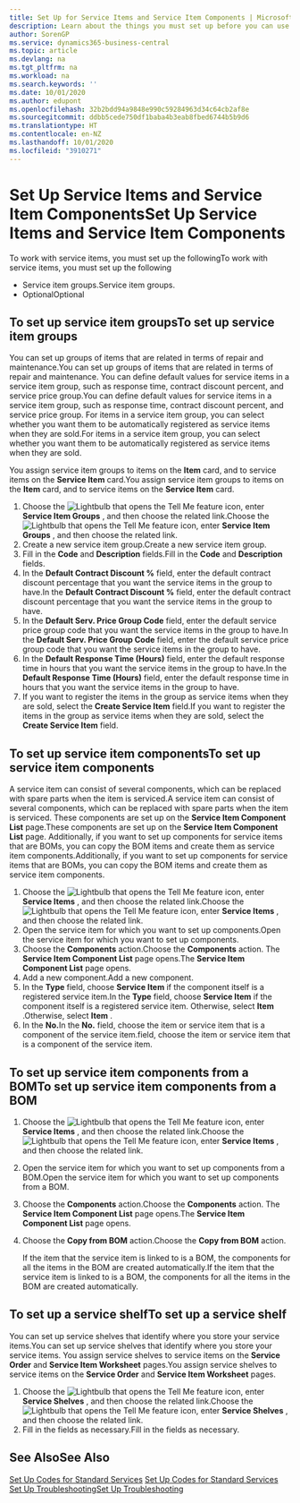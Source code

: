 ```yaml
---
title: Set Up for Service Items and Service Item Components | Microsoft Docs
description: Learn about the things you must set up before you can use service items, including default values such as response time, contract discount percent, and service price group.
author: SorenGP
ms.service: dynamics365-business-central
ms.topic: article
ms.devlang: na
ms.tgt_pltfrm: na
ms.workload: na
ms.search.keywords: ''
ms.date: 10/01/2020
ms.author: edupont
ms.openlocfilehash: 32b2bdd94a9848e990c59284963d34c64cb2af8e
ms.sourcegitcommit: ddbb5cede750df1baba4b3eab8fbed6744b5b9d6
ms.translationtype: HT
ms.contentlocale: en-NZ
ms.lasthandoff: 10/01/2020
ms.locfileid: "3910271"
---
```

# <a name="set-up-service-items-and-service-item-components"></a><span data-ttu-id="dccd5-103">Set Up Service Items and Service Item Components</span><span class="sxs-lookup"><span data-stu-id="dccd5-103">Set Up Service Items and Service Item Components</span></span>
<span data-ttu-id="dccd5-104">To work with service items, you must set up the following</span><span class="sxs-lookup"><span data-stu-id="dccd5-104">To work with service items, you must set up the following</span></span>

* <span data-ttu-id="dccd5-105">Service item groups.</span><span class="sxs-lookup"><span data-stu-id="dccd5-105">Service item groups.</span></span>
* <span data-ttu-id="dccd5-106">Optional</span><span class="sxs-lookup"><span data-stu-id="dccd5-106">Optional</span></span>

## <a name="to-set-up-service-item-groups"></a><span data-ttu-id="dccd5-107">To set up service item groups</span><span class="sxs-lookup"><span data-stu-id="dccd5-107">To set up service item groups</span></span>
<span data-ttu-id="dccd5-108">You can set up groups of items that are related in terms of repair and maintenance.</span><span class="sxs-lookup"><span data-stu-id="dccd5-108">You can set up groups of items that are related in terms of repair and maintenance.</span></span> <span data-ttu-id="dccd5-109">You can define default values for service items in a service item group, such as response time, contract discount percent, and service price group.</span><span class="sxs-lookup"><span data-stu-id="dccd5-109">You can define default values for service items in a service item group, such as response time, contract discount percent, and service price group.</span></span> <span data-ttu-id="dccd5-110">For items in a service item group, you can select whether you want them to be automatically registered as service items when they are sold.</span><span class="sxs-lookup"><span data-stu-id="dccd5-110">For items in a service item group, you can select whether you want them to be automatically registered as service items when they are sold.</span></span>  

<span data-ttu-id="dccd5-111">You assign service item groups to items on the **Item** card, and to service items on the **Service Item** card.</span><span class="sxs-lookup"><span data-stu-id="dccd5-111">You assign service item groups to items on the **Item** card, and to service items on the **Service Item** card.</span></span>  

1. <span data-ttu-id="dccd5-112">Choose the ![Lightbulb that opens the Tell Me feature](media/ui-search/search_small.png "Tell me what you want to do") icon, enter **Service Item Groups** , and then choose the related link.</span><span class="sxs-lookup"><span data-stu-id="dccd5-112">Choose the ![Lightbulb that opens the Tell Me feature](media/ui-search/search_small.png "Tell me what you want to do") icon, enter **Service Item Groups** , and then choose the related link.</span></span>  
2. <span data-ttu-id="dccd5-113">Create a new service item group.</span><span class="sxs-lookup"><span data-stu-id="dccd5-113">Create a new service item group.</span></span>  
3. <span data-ttu-id="dccd5-114">Fill in the **Code** and **Description** fields.</span><span class="sxs-lookup"><span data-stu-id="dccd5-114">Fill in the **Code** and **Description** fields.</span></span>  
4. <span data-ttu-id="dccd5-115">In the **Default Contract Discount %** field, enter the default contract discount percentage that you want the service items in the group to have.</span><span class="sxs-lookup"><span data-stu-id="dccd5-115">In the **Default Contract Discount %** field, enter the default contract discount percentage that you want the service items in the group to have.</span></span>  
5. <span data-ttu-id="dccd5-116">In the **Default Serv. Price Group Code** field, enter the default service price group code that you want the service items in the group to have.</span><span class="sxs-lookup"><span data-stu-id="dccd5-116">In the **Default Serv. Price Group Code** field, enter the default service price group code that you want the service items in the group to have.</span></span>  
6. <span data-ttu-id="dccd5-117">In the **Default Response Time (Hours)** field, enter the default response time in hours that you want the service items in the group to have.</span><span class="sxs-lookup"><span data-stu-id="dccd5-117">In the **Default Response Time (Hours)** field, enter the default response time in hours that you want the service items in the group to have.</span></span>  
7. <span data-ttu-id="dccd5-118">If you want to register the items in the group as service items when they are sold, select the **Create Service Item** field.</span><span class="sxs-lookup"><span data-stu-id="dccd5-118">If you want to register the items in the group as service items when they are sold, select the **Create Service Item** field.</span></span>  

## <a name="to-set-up-service-item-components"></a><span data-ttu-id="dccd5-119">To set up service item components</span><span class="sxs-lookup"><span data-stu-id="dccd5-119">To set up service item components</span></span>
<span data-ttu-id="dccd5-120">A service item can consist of several components, which can be replaced with spare parts when the item is serviced.</span><span class="sxs-lookup"><span data-stu-id="dccd5-120">A service item can consist of several components, which can be replaced with spare parts when the item is serviced.</span></span> <span data-ttu-id="dccd5-121">These components are set up on the **Service Item Component List** page.</span><span class="sxs-lookup"><span data-stu-id="dccd5-121">These components are set up on the **Service Item Component List** page.</span></span> <span data-ttu-id="dccd5-122">Additionally, if you want to set up components for service items that are BOMs, you can copy the BOM items and create them as service item components.</span><span class="sxs-lookup"><span data-stu-id="dccd5-122">Additionally, if you want to set up components for service items that are BOMs, you can copy the BOM items and create them as service item components.</span></span>

1. <span data-ttu-id="dccd5-123">Choose the ![Lightbulb that opens the Tell Me feature](media/ui-search/search_small.png "Tell me what you want to do") icon, enter **Service Items** , and then choose the related link.</span><span class="sxs-lookup"><span data-stu-id="dccd5-123">Choose the ![Lightbulb that opens the Tell Me feature](media/ui-search/search_small.png "Tell me what you want to do") icon, enter **Service Items** , and then choose the related link.</span></span>
2. <span data-ttu-id="dccd5-124">Open the service item for which you want to set up components.</span><span class="sxs-lookup"><span data-stu-id="dccd5-124">Open the service item for which you want to set up components.</span></span>  
3. <span data-ttu-id="dccd5-125">Choose the **Components** action.</span><span class="sxs-lookup"><span data-stu-id="dccd5-125">Choose the **Components** action.</span></span> <span data-ttu-id="dccd5-126">The **Service Item Component List** page opens.</span><span class="sxs-lookup"><span data-stu-id="dccd5-126">The **Service Item Component List** page opens.</span></span>  
4. <span data-ttu-id="dccd5-127">Add a new component.</span><span class="sxs-lookup"><span data-stu-id="dccd5-127">Add a new component.</span></span>  
5. <span data-ttu-id="dccd5-128">In the **Type** field, choose **Service Item** if the component itself is a registered service item.</span><span class="sxs-lookup"><span data-stu-id="dccd5-128">In the **Type** field, choose **Service Item** if the component itself is a registered service item.</span></span> <span data-ttu-id="dccd5-129">Otherwise, select **Item** .</span><span class="sxs-lookup"><span data-stu-id="dccd5-129">Otherwise, select **Item** .</span></span>  
6. <span data-ttu-id="dccd5-130">In the **No.**</span><span class="sxs-lookup"><span data-stu-id="dccd5-130">In the **No.**</span></span> <span data-ttu-id="dccd5-131">field, choose the item or service item that is a component of the service item.</span><span class="sxs-lookup"><span data-stu-id="dccd5-131">field, choose the item or service item that is a component of the service item.</span></span>  

## <a name="to-set-up-service-item-components-from-a-bom"></a><span data-ttu-id="dccd5-132">To set up service item components from a BOM</span><span class="sxs-lookup"><span data-stu-id="dccd5-132">To set up service item components from a BOM</span></span>
1.  <span data-ttu-id="dccd5-133">Choose the ![Lightbulb that opens the Tell Me feature](media/ui-search/search_small.png "Tell me what you want to do") icon, enter **Service Items** , and then choose the related link.</span><span class="sxs-lookup"><span data-stu-id="dccd5-133">Choose the ![Lightbulb that opens the Tell Me feature](media/ui-search/search_small.png "Tell me what you want to do") icon, enter **Service Items** , and then choose the related link.</span></span>  
2. <span data-ttu-id="dccd5-134">Open the service item for which you want to set up components from a BOM.</span><span class="sxs-lookup"><span data-stu-id="dccd5-134">Open the service item for which you want to set up components from a BOM.</span></span>  
3. <span data-ttu-id="dccd5-135">Choose the **Components** action.</span><span class="sxs-lookup"><span data-stu-id="dccd5-135">Choose the **Components** action.</span></span> <span data-ttu-id="dccd5-136">The **Service Item Component List** page opens.</span><span class="sxs-lookup"><span data-stu-id="dccd5-136">The **Service Item Component List** page opens.</span></span>  
4. <span data-ttu-id="dccd5-137">Choose the **Copy from BOM** action.</span><span class="sxs-lookup"><span data-stu-id="dccd5-137">Choose the **Copy from BOM** action.</span></span>  

    <span data-ttu-id="dccd5-138">If the item that the service item is linked to is a BOM, the components for all the items in the BOM are created automatically.</span><span class="sxs-lookup"><span data-stu-id="dccd5-138">If the item that the service item is linked to is a BOM, the components for all the items in the BOM are created automatically.</span></span>  

## <a name="to-set-up-a-service-shelf"></a><span data-ttu-id="dccd5-139">To set up a service shelf</span><span class="sxs-lookup"><span data-stu-id="dccd5-139">To set up a service shelf</span></span>
<span data-ttu-id="dccd5-140">You can set up service shelves that identify where you store your service items.</span><span class="sxs-lookup"><span data-stu-id="dccd5-140">You can set up service shelves that identify where you store your service items.</span></span> <span data-ttu-id="dccd5-141">You assign service shelves to service items on the **Service Order** and **Service Item Worksheet** pages.</span><span class="sxs-lookup"><span data-stu-id="dccd5-141">You assign service shelves to service items on the **Service Order** and **Service Item Worksheet** pages.</span></span>  

1. <span data-ttu-id="dccd5-142">Choose the ![Lightbulb that opens the Tell Me feature](media/ui-search/search_small.png "Tell me what you want to do") icon, enter **Service Shelves** , and then choose the related link.</span><span class="sxs-lookup"><span data-stu-id="dccd5-142">Choose the ![Lightbulb that opens the Tell Me feature](media/ui-search/search_small.png "Tell me what you want to do") icon, enter **Service Shelves** , and then choose the related link.</span></span>
2. <span data-ttu-id="dccd5-143">Fill in the fields as necessary.</span><span class="sxs-lookup"><span data-stu-id="dccd5-143">Fill in the fields as necessary.</span></span>

## <a name="see-also"></a><span data-ttu-id="dccd5-144">See Also</span><span class="sxs-lookup"><span data-stu-id="dccd5-144">See Also</span></span>
<span data-ttu-id="dccd5-145">[Set Up Codes for Standard Services](service-how-setup-service-coding.md) </span><span class="sxs-lookup"><span data-stu-id="dccd5-145">[Set Up Codes for Standard Services](service-how-setup-service-coding.md) </span></span>  
[<span data-ttu-id="dccd5-146">Set Up Troubleshooting</span><span class="sxs-lookup"><span data-stu-id="dccd5-146">Set Up Troubleshooting</span></span>](service-how-setup-troubleshooting.md)
